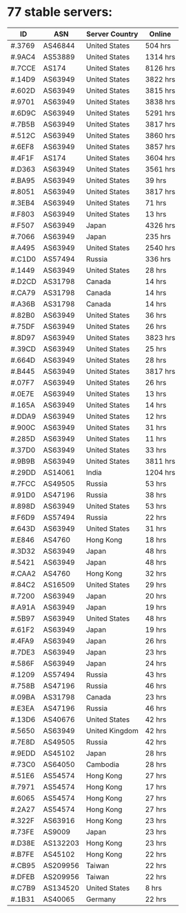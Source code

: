 # 77 stable servers:

| ID | ASN | Server Country | Online |
| ------ | ------ | ------ | ------ |
| #.3769 | AS46844 | United States | 504 hrs |
| #.9AC4 | AS53889 | United States | 1314 hrs |
| #.7CCE | AS174 | United States | 8126 hrs |
| #.14D9 | AS63949 | United States | 3822 hrs |
| #.602D | AS63949 | United States | 3815 hrs |
| #.9701 | AS63949 | United States | 3838 hrs |
| #.6D9C | AS63949 | United States | 5291 hrs |
| #.7B5B | AS63949 | United States | 3817 hrs |
| #.512C | AS63949 | United States | 3860 hrs |
| #.6EF8 | AS63949 | United States | 3857 hrs |
| #.4F1F | AS174 | United States | 3604 hrs |
| #.D363 | AS63949 | United States | 3561 hrs |
| #.BA95 | AS63949 | United States | 39 hrs |
| #.8051 | AS63949 | United States | 3817 hrs |
| #.3EB4 | AS63949 | United States | 71 hrs |
| #.F803 | AS63949 | United States | 13 hrs |
| #.F507 | AS63949 | Japan | 4326 hrs |
| #.7066 | AS63949 | Japan | 235 hrs |
| #.A495 | AS63949 | United States | 2540 hrs |
| #.C1D0 | AS57494 | Russia | 336 hrs |
| #.1449 | AS63949 | United States | 28 hrs |
| #.D2CD | AS31798 | Canada | 14 hrs |
| #.CA79 | AS31798 | Canada | 14 hrs |
| #.A36B | AS31798 | Canada | 14 hrs |
| #.82B0 | AS63949 | United States | 36 hrs |
| #.75DF | AS63949 | United States | 26 hrs |
| #.8D97 | AS63949 | United States | 3823 hrs |
| #.39CD | AS63949 | United States | 25 hrs |
| #.664D | AS63949 | United States | 28 hrs |
| #.B445 | AS63949 | United States | 3817 hrs |
| #.07F7 | AS63949 | United States | 26 hrs |
| #.0E7E | AS63949 | United States | 13 hrs |
| #.165A | AS63949 | United States | 14 hrs |
| #.DDA9 | AS63949 | United States | 12 hrs |
| #.900C | AS63949 | United States | 31 hrs |
| #.285D | AS63949 | United States | 11 hrs |
| #.37D0 | AS63949 | United States | 33 hrs |
| #.9B9B | AS63949 | United States | 3811 hrs |
| #.29DD | AS14061 | India | 1204 hrs |
| #.7FCC | AS49505 | Russia | 53 hrs |
| #.91D0 | AS47196 | Russia | 38 hrs |
| #.898D | AS63949 | United States | 53 hrs |
| #.F6D9 | AS57494 | Russia | 22 hrs |
| #.643D | AS63949 | United States | 31 hrs |
| #.E846 | AS4760 | Hong Kong | 18 hrs |
| #.3D32 | AS63949 | Japan | 48 hrs |
| #.5421 | AS63949 | Japan | 48 hrs |
| #.CAA2 | AS4760 | Hong Kong | 32 hrs |
| #.84C2 | AS16509 | United States | 29 hrs |
| #.7200 | AS63949 | Japan | 20 hrs |
| #.A91A | AS63949 | Japan | 19 hrs |
| #.5B97 | AS63949 | United States | 48 hrs |
| #.61F2 | AS63949 | Japan | 19 hrs |
| #.4FA9 | AS63949 | Japan | 26 hrs |
| #.7DE3 | AS63949 | Japan | 23 hrs |
| #.586F | AS63949 | Japan | 24 hrs |
| #.1209 | AS57494 | Russia | 43 hrs |
| #.758B | AS47196 | Russia | 46 hrs |
| #.09BA | AS31798 | Canada | 23 hrs |
| #.E3EA | AS47196 | Russia | 46 hrs |
| #.13D6 | AS40676 | United States | 42 hrs |
| #.5650 | AS63949 | United Kingdom | 42 hrs |
| #.7E8D | AS49505 | Russia | 42 hrs |
| #.9EDD | AS45102 | Japan | 28 hrs |
| #.73C0 | AS64050 | Cambodia | 28 hrs |
| #.51E6 | AS54574 | Hong Kong | 27 hrs |
| #.7971 | AS54574 | Hong Kong | 17 hrs |
| #.6065 | AS54574 | Hong Kong | 27 hrs |
| #.2A27 | AS54574 | Hong Kong | 27 hrs |
| #.322F | AS63916 | Hong Kong | 23 hrs |
| #.73FE | AS9009 | Japan | 23 hrs |
| #.D38E | AS132203 | Hong Kong | 23 hrs |
| #.B7FE | AS45102 | Hong Kong | 22 hrs |
| #.CB95 | AS209956 | Taiwan | 22 hrs |
| #.DFEB | AS209956 | Taiwan | 22 hrs |
| #.C7B9 | AS134520 | United States | 8 hrs |
| #.1B31 | AS40065 | Germany | 22 hrs |

